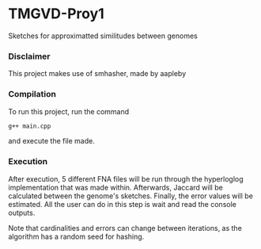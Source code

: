 # TMGVD-Proy1
Sketches for approximatted similitudes between genomes

### Disclaimer
This project makes use of smhasher, made by aapleby

### Compilation
To run this project, run the command

```bash
g++ main.cpp
```

and execute the file made.

### Execution

After execution, 5 different FNA files will be run through the hyperloglog implementation that was made within. Afterwards, Jaccard will be calculated between the genome's sketches. Finally, the error values will be estimated. All the user can do in this step is wait and read the console outputs.

Note that cardinalities and errors can change between iterations, as the algorithm has a random seed for hashing.
